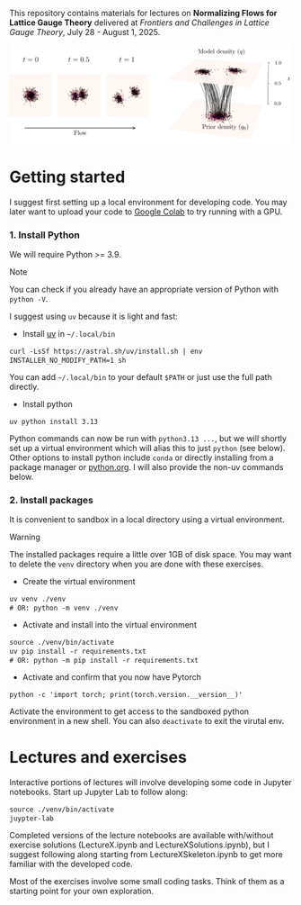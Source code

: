 This repository contains materials for lectures on
**Normalizing Flows for Lattice Gauge Theory**
delivered at
_Frontiers and Challenges in Lattice Gauge Theory_, July 28 - August 1, 2025.

![flow sampling cartoon](./figs/flow_direct_sampling.jpg)

# Getting started
I suggest first setting up a local environment for developing code. You may
later want to upload your code to [Google Colab](https://colab.research.google.com)
to try running with a GPU.

### 1. Install Python
We will require Python >= 3.9.

> [!note]
> You can check if you already have an appropriate version of Python with
> `python -V`.

I suggest using `uv` because it is light and fast:
  
  * Install [uv](https://docs.astral.sh/uv/getting-started/installation/) in `~/.local/bin`
  ```
  curl -LsSf https://astral.sh/uv/install.sh | env INSTALLER_NO_MODIFY_PATH=1 sh
  ```

You can add `~/.local/bin` to your default `$PATH` or just use the full path directly.
  
  * Install python
  ```
  uv python install 3.13
  ```

Python commands can now be run with `python3.13 ...`, but we will shortly set up
a virtual environment which will alias this to just `python` (see below). Other
options to install python include `conda` or directly installing from a package
manager or [python.org](http://python.org). I will also provide the non-uv
commands below.

### 2. Install packages
It is convenient to sandbox in a local directory using a virtual environment.

> [!warning]
> The installed packages require a little over 1GB of disk space. You may want
> to delete the `venv` directory when you are done with these exercises.
  
  * Create the virtual environment
  ```
  uv venv ./venv
  # OR: python -m venv ./venv
  ```

  * Activate and install into the virtual environment
  ```
  source ./venv/bin/activate
  uv pip install -r requirements.txt
  # OR: python -m pip install -r requirements.txt
  ```

  * Activate and confirm that you now have Pytorch
  ```
  python -c 'import torch; print(torch.version.__version__)'
  ```

Activate the environment to get access to the sandboxed python environment in a
new shell. You can also `deactivate` to exit the virutal env.


# Lectures and exercises
Interactive portions of lectures will involve developing some code in Jupyter
notebooks. Start up Jupyter Lab to follow along:
```
source ./venv/bin/activate
juypter-lab
```

Completed versions of the lecture notebooks are available with/without exercise
solutions (LectureX.ipynb and LectureXSolutions.ipynb), but I suggest
following along starting from LectureXSkeleton.ipynb to get more familiar with
the developed code.

Most of the exercises involve some small coding tasks. Think of them as a
starting point for your own exploration.
